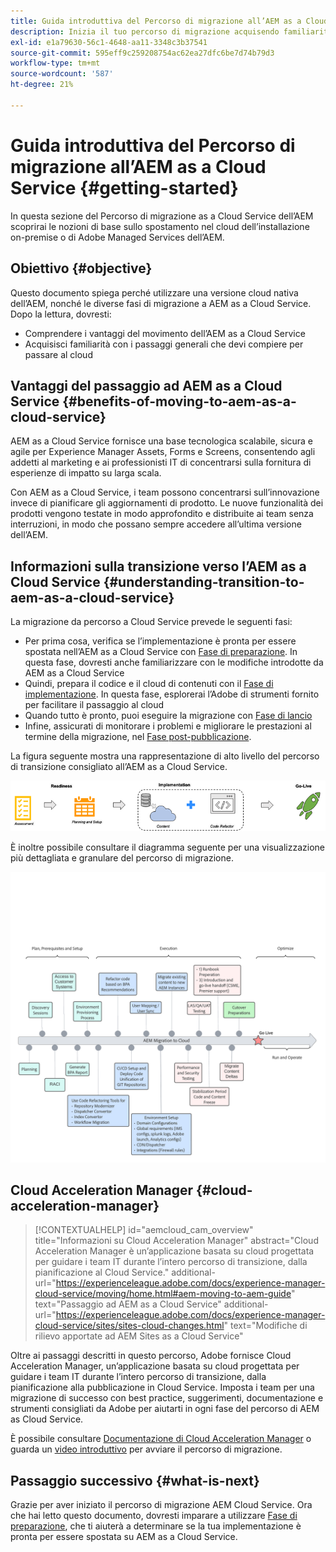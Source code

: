 ```yaml
---
title: Guida introduttiva del Percorso di migrazione all’AEM as a Cloud Service
description: Inizia il tuo percorso di migrazione acquisendo familiarità con le nozioni di base sul passaggio ad AEM as a Cloud Service
exl-id: e1a79630-56c1-4648-aa11-3348c3b37541
source-git-commit: 595eff9c259208754ac62ea27dfc6be7d74b79d3
workflow-type: tm+mt
source-wordcount: '587'
ht-degree: 21%

---
```


# Guida introduttiva del Percorso di migrazione all’AEM as a Cloud Service {#getting-started}

In questa sezione del Percorso di migrazione as a Cloud Service dell’AEM scoprirai le nozioni di base sullo spostamento nel cloud dell’installazione on-premise o di Adobe Managed Services dell’AEM.

## Obiettivo {#objective}

Questo documento spiega perché utilizzare una versione cloud nativa dell’AEM, nonché le diverse fasi di migrazione a AEM as a Cloud Service. Dopo la lettura, dovresti:

* Comprendere i vantaggi del movimento dell’AEM as a Cloud Service
* Acquisisci familiarità con i passaggi generali che devi compiere per passare al cloud

## Vantaggi del passaggio ad AEM as a Cloud Service {#benefits-of-moving-to-aem-as-a-cloud-service}

AEM as a Cloud Service fornisce una base tecnologica scalabile, sicura e agile per Experience Manager Assets, Forms e Screens, consentendo agli addetti al marketing e ai professionisti IT di concentrarsi sulla fornitura di esperienze di impatto su larga scala.

Con AEM as a Cloud Service, i team possono concentrarsi sull’innovazione invece di pianificare gli aggiornamenti di prodotto. Le nuove funzionalità dei prodotti vengono testate in modo approfondito e distribuite ai team senza interruzioni, in modo che possano sempre accedere all’ultima versione dell’AEM.

## Informazioni sulla transizione verso l’AEM as a Cloud Service {#understanding-transition-to-aem-as-a-cloud-service}

La migrazione da percorso a Cloud Service prevede le seguenti fasi:

* Per prima cosa, verifica se l’implementazione è pronta per essere spostata nell’AEM as a Cloud Service con [Fase di preparazione](/help/journey-migration/readiness.md). In questa fase, dovresti anche familiarizzare con le modifiche introdotte da AEM as a Cloud Service
* Quindi, prepara il codice e il cloud di contenuti con il [Fase di implementazione](/help/journey-migration/implementation.md). In questa fase, esplorerai l’Adobe di strumenti fornito per facilitare il passaggio al cloud
* Quando tutto è pronto, puoi eseguire la migrazione con [Fase di lancio](/help/journey-migration/go-live.md)
* Infine, assicurati di monitorare i problemi e migliorare le prestazioni al termine della migrazione, nel [Fase post-pubblicazione](/help/journey-migration/post-go-live.md).

La figura seguente mostra una rappresentazione di alto livello del percorso di transizione consigliato all’AEM as a Cloud Service.

![immagine](/help/journey-migration/assets/move-aemcloud-process.png)

È inoltre possibile consultare il diagramma seguente per una visualizzazione più dettagliata e granulare del percorso di migrazione.

![immagine](/help/journey-migration/assets/migration-process.png)

## Cloud Acceleration Manager {#cloud-acceleration-manager}

>[!CONTEXTUALHELP]
>id="aemcloud_cam_overview"
>title="Informazioni su Cloud Acceleration Manager"
>abstract="Cloud Acceleration Manager è un’applicazione basata su cloud progettata per guidare i team IT durante l’intero percorso di transizione, dalla pianificazione al Cloud Service."
>additional-url="https://experienceleague.adobe.com/docs/experience-manager-cloud-service/moving/home.html#aem-moving-to-aem-guide" text="Passaggio ad AEM as a Cloud Service"
>additional-url="https://experienceleague.adobe.com/docs/experience-manager-cloud-service/sites/sites-cloud-changes.html" text="Modifiche di rilievo apportate ad AEM Sites as a Cloud Service"

Oltre ai passaggi descritti in questo percorso, Adobe fornisce Cloud Acceleration Manager, un’applicazione basata su cloud progettata per guidare i team IT durante l’intero percorso di transizione, dalla pianificazione alla pubblicazione in Cloud Service. Imposta i team per una migrazione di successo con best practice, suggerimenti, documentazione e strumenti consigliati da Adobe per aiutarti in ogni fase del percorso di AEM as Cloud Service.

È possibile consultare [Documentazione di Cloud Acceleration Manager](/help/journey-migration/cloud-acceleration-manager/using-cam/getting-started-cam.md) o guarda un [video introduttivo](https://experienceleague.adobe.com/?launch=ExperienceManager-A-1-2021.1.migration&amp;recommended=ExperienceManager-A-1-2021.1.migration&amp;lang=en#dashboard/learning) per avviare il percorso di migrazione.

## Passaggio successivo {#what-is-next}

Grazie per aver iniziato il percorso di migrazione AEM Cloud Service. Ora che hai letto questo documento, dovresti imparare a utilizzare [Fase di preparazione](/help/journey-migration/readiness.md), che ti aiuterà a determinare se la tua implementazione è pronta per essere spostata su AEM as a Cloud Service.
